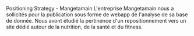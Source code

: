 Positioning Strategy - Mangetamain
L'entreprise Mangetamain nous a sollicités pour la publication sous forme de webapp de l'analyse de sa base de donnée. 
Nous avont étudié la pertinence d'un repositionnement vers un site dédié autour de la nutrition, de la santé et du fitness. 